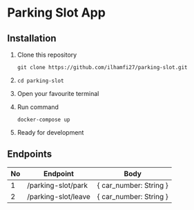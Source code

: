 # Parking Slot App

## Installation

1. Clone this repository

   `git clone https://github.com/ilhamfi27/parking-slot.git`

2. `cd parking-slot`
3. Open your favourite terminal
4. Run command

   `docker-compose up`
5. Ready for development

## Endpoints

| No  | Endpoint            | Body                   |
| --- | ------------------- | ---------------------- |
| 1   | /parking-slot/park  | { car_number: String } |
| 2   | /parking-slot/leave | { car_number: String } |
